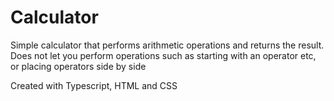 # Calculator

Simple calculator that performs arithmetic operations and returns the result.
Does not let you perform operations such as starting with an operator etc, or placing operators side by side

Created with Typescript, HTML and CSS

